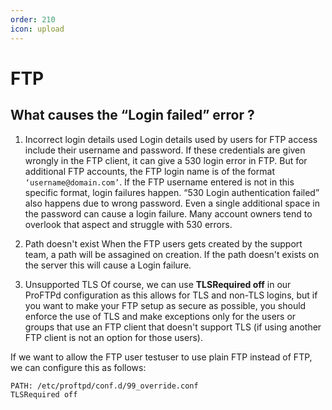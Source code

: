 ```yaml
---
order: 210
icon: upload
---
```


# FTP

## What causes the “Login failed” error ?

1. Incorrect login details used
Login details used by users for FTP access include their username and password. If these credentials are given wrongly in the FTP client, it can give a 530 login error in FTP.
But for additional FTP accounts, the FTP login name is of the format ```‘username@domain.com’```. If the FTP username entered is not in this specific format, login failures happen.
“530 Login authentication failed” also happens due to wrong password. Even a single additional space in the password can cause a login failure. Many account owners tend to overlook that aspect and struggle with 530 errors.

2. Path doesn't exist
When the FTP users gets created by the support team, a path will be assagined on creation. If the path doesn't exists on the server this will cause a Login failure.

3. Unsupported TLS 
Of course, we can use **TLSRequired off** in our ProFTPd configuration as this allows for TLS and non-TLS logins, but if you want to make your FTP setup as secure as possible, you should enforce the use of TLS and make exceptions only for the users or groups that use an FTP client that doesn't support TLS (if using another FTP client is not an option for those users).

If we want to allow the FTP user testuser to use plain FTP instead of FTP, we can configure this as follows:
```
PATH: /etc/proftpd/conf.d/99_override.conf 
TLSRequired off
```
